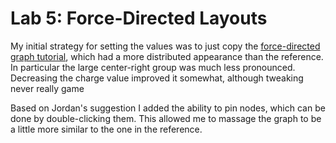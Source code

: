 # Lab 5: Force-Directed Layouts

My initial strategy for setting the values was to just copy the [force-directed graph tutorial](http://bl.ocks.org/mbostock/4062045), which had a more distributed appearance than the reference. In particular the large center-right group was much less pronounced. Decreasing the charge value improved it somewhat, although tweaking never really game

Based on Jordan's suggestion I added the ability to pin nodes, which can be done by double-clicking them. This allowed me to massage the graph to be a little more similar to the one in the reference.